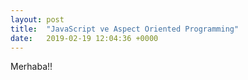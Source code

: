 ```yaml
---
layout: post
title:  "JavaScript ve Aspect Oriented Programming"
date:   2019-02-19 12:04:36 +0000
---
```


Merhaba!!